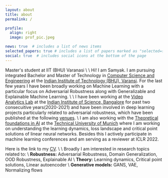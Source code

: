 ```yaml
---
layout: about
title: about
permalink: /

profile:
  align: right
  image: prof_pic.jpeg

news: true  # includes a list of news items
selected_papers: true # includes a list of papers marked as "selected={true}"
social: true  # includes social icons at the bottom of the page
---
```

Master's student at IIT (BHU) Varanasi
\\
\\
Hi! I am Samyak.  I am pursuing integrated Bachelor and Master of Technology in [Computer Science and Engineering](https://www.iitbhu.ac.in/dept/cse) at the [Indian Institute of Technology (BHU), Varansi](https://www.iitbhu.ac.in/). For the last few years I have been broadly working on Machine Learning with a particular focus on Adversarial Robustness along with Generalizable and Explainable Machine Learning.
\\
\\
I have been working at the [Video Analytics Lab](https://val.cds.iisc.ac.in/) at the [Indian Institute of Science, Bangalore](https://iisc.ac.in/) for past two consecuitive years(2020-2021) and have been involved in deep learning projects particularly related to adversarial robustness, which have been published at the following [venues](./publications).
\\
I am also working with the [Theoretical foundations in AI](https://www.in.tum.de/tfai/people/students-and-interns) at the [Technical University of Munich](https://www.tum.de/) where I am working on understanding the learning dynamics, loss landscape and critical point solutions of linear neural networks. Besides this I actively participate in machine learning conferences and am serving as a reviewer at ICLR 2022.

Here is the link to my [CV](https://drive.google.com/file/d/1d-grrWxJsIr0Ln6VSE2yMHkUhb5Wowxc/view?usp=sharing).
\\
\\
Broadly I am interested in research topics related to:
\\
**Robustness:** Adversarial Robustness, Domain Generalization, OOD Robustness, Explainable AI
\\
**Theory:** Learning dynamics, Critical point solutions, Linear autoencoder
\\
**Generative models:** GANS, VAE, Normalizing flows
